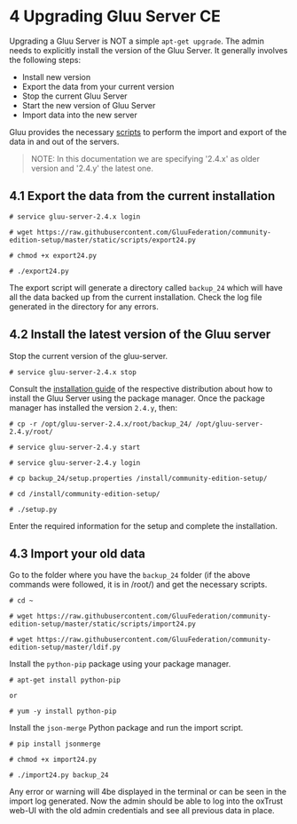 # 4 Upgrading Gluu Server CE

Upgrading a Gluu Server is NOT a simple `apt-get upgrade`. The admin needs to explicitly install the version of the Gluu Server. It generally involves the following steps:

* Install new version
* Export the data from your current version
* Stop the current Gluu Server
* Start the new version of Gluu Server
* Import data into the new server

Gluu provides the necessary [scripts](https://github.com/GluuFederation/community-edition-setup/tree/master/static/scripts) to perform the import and export of the data in and out of the servers.

> NOTE: In this documentation we are specifying '2.4.x' as older version and '2.4.y' the latest one. 

## 4.1 Export the data from the current installation

```
# service gluu-server-2.4.x login

# wget https://raw.githubusercontent.com/GluuFederation/community-edition-setup/master/static/scripts/export24.py

# chmod +x export24.py

# ./export24.py
```

The export script will generate a directory called `backup_24` which will have all the data backed up from the current installation.
Check the log file generated in the directory for any errors.

## 4.2 Install the latest version of the Gluu server

Stop the current version of the gluu-server.

```
# service gluu-server-2.4.x stop
```

Consult the [installation guide](../installation-guide/index.md) of the respective distribution about how to install the Gluu Server using the package manager.
Once the package manager has installed the version `2.4.y`, then:

```
# cp -r /opt/gluu-server-2.4.x/root/backup_24/ /opt/gluu-server-2.4.y/root/

# service gluu-server-2.4.y start

# service gluu-server-2.4.y login

# cp backup_24/setup.properties /install/community-edition-setup/

# cd /install/community-edition-setup/

# ./setup.py
```

Enter the required information for the setup and complete the installation.

## 4.3 Import your old data

Go to the folder where you have the `backup_24` folder (if the above commands were followed, it is in /root/) and  get the necessary scripts.

```
# cd ~

# wget https://raw.githubusercontent.com/GluuFederation/community-edition-setup/master/static/scripts/import24.py

# wget https://raw.githubusercontent.com/GluuFederation/community-edition-setup/master/ldif.py
```

Install the `python-pip` package using your package manager.

```
# apt-get install python-pip

or

# yum -y install python-pip
```

Install the `json-merge` Python package and run the import script.

```
# pip install jsonmerge

# chmod +x import24.py

# ./import24.py backup_24
```

Any error or warning will 4be displayed in the terminal or can be seen in the import log generated. Now the admin should be able to log into the oxTrust web-UI with the old admin credentials and see all previous data in place.
